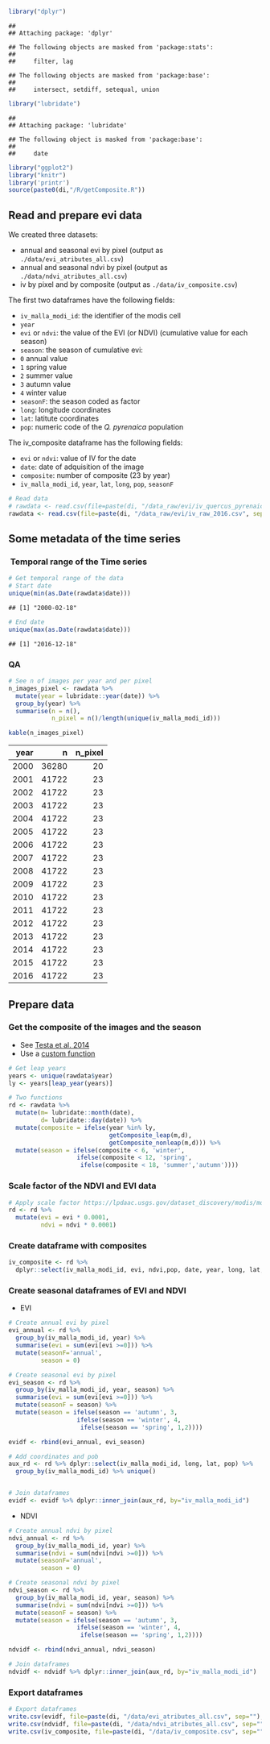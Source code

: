 ``` r
library("dplyr")
```

    ## 
    ## Attaching package: 'dplyr'

    ## The following objects are masked from 'package:stats':
    ## 
    ##     filter, lag

    ## The following objects are masked from 'package:base':
    ## 
    ##     intersect, setdiff, setequal, union

``` r
library("lubridate")
```

    ## 
    ## Attaching package: 'lubridate'

    ## The following object is masked from 'package:base':
    ## 
    ##     date

``` r
library("ggplot2")
library("knitr")
library('printr')
source(paste0(di,"/R/getComposite.R"))
```

Read and prepare evi data
-------------------------

We created three datasets:

-   annual and seasonal evi by pixel (output as `./data/evi_atributes_all.csv`)
-   annual and seasonal ndvi by pixel (output as `./data/ndvi_atributes_all.csv`)
-   iv by pixel and by composite (output as `./data/iv_composite.csv`)

The first two dataframes have the following fields:

-   `iv_malla_modi_id`: the identifier of the modis cell
-   `year`
-   `evi` or `ndvi`: the value of the EVI (or NDVI) (cumulative value for each season)
-   `season`: the season of cumulative evi:
-   `0` annual value
-   `1` spring value
-   `2` summer value
-   `3` autumn value
-   `4` winter value
-   `seasonF`: the season coded as factor
-   `long`: longitude coordinates
-   `lat`: latitute coordinates
-   `pop`: numeric code of the *Q. pyrenaica* population

The iv\_composite dataframe has the following fields:

-   `evi` or `ndvi`: value of IV for the date
-   `date`: date of adquisition of the image
-   `composite`: number of composite (23 by year)
-   `iv_malla_modi_id`, `year`, `lat`, `long`, `pop`, `seasonF`

``` r
# Read data
# rawdata <- read.csv(file=paste(di, "/data_raw/evi/iv_quercus_pyrenaica.csv", sep= ""), header = TRUE, sep = ',')
rawdata <- read.csv(file=paste(di, "/data_raw/evi/iv_raw_2016.csv", sep= ""), header = TRUE, sep = ',')
```

Some metadata of the time series
--------------------------------

###  Temporal range of the Time series

``` r
# Get temporal range of the data
# Start date
unique(min(as.Date(rawdata$date)))
```

    ## [1] "2000-02-18"

``` r
# End date 
unique(max(as.Date(rawdata$date)))
```

    ## [1] "2016-12-18"

### QA

``` r
# See n of images per year and per pixel 
n_images_pixel <- rawdata %>% 
  mutate(year = lubridate::year(date)) %>% 
  group_by(year) %>%
  summarise(n = n(),
            n_pixel = n()/length(unique(iv_malla_modi_id)))

kable(n_images_pixel)
```

|  year|      n|  n\_pixel|
|-----:|------:|---------:|
|  2000|  36280|        20|
|  2001|  41722|        23|
|  2002|  41722|        23|
|  2003|  41722|        23|
|  2004|  41722|        23|
|  2005|  41722|        23|
|  2006|  41722|        23|
|  2007|  41722|        23|
|  2008|  41722|        23|
|  2009|  41722|        23|
|  2010|  41722|        23|
|  2011|  41722|        23|
|  2012|  41722|        23|
|  2013|  41722|        23|
|  2014|  41722|        23|
|  2015|  41722|        23|
|  2016|  41722|        23|

Prepare data
------------

### Get the composite of the images and the season

-   See [Testa et al. 2014](https://www.researchgate.net/publication/262566793_Correcting_MODIS_16-day_composite_NDVI_time-series_with_actual_acquisition_dates)
-   Use a [custom function](/R/getComposite.R)

``` r
# Get leap years 
years <- unique(rawdata$year)
ly <- years[leap_year(years)]

# Two functions 
rd <- rawdata %>% 
  mutate(m= lubridate::month(date),
         d= lubridate::day(date)) %>% 
  mutate(composite = ifelse(year %in% ly, 
                            getComposite_leap(m,d),
                            getComposite_nonleap(m,d))) %>% 
  mutate(season = ifelse(composite < 6, 'winter',
                   ifelse(composite < 12, 'spring',
                    ifelse(composite < 18, 'summer','autumn'))))
```

### Scale factor of the NDVI and EVI data

``` r
# Apply scale factor https://lpdaac.usgs.gov/dataset_discovery/modis/modis_products_table/mod13q1 
rd <- rd %>% 
  mutate(evi = evi * 0.0001,
         ndvi = ndvi * 0.0001) 
```

### Create dataframe with composites

``` r
iv_composite <- rd %>% 
  dplyr::select(iv_malla_modi_id, evi, ndvi,pop, date, year, long, lat, composite, seasonF = season)
```

### Create seasonal dataframes of EVI and NDVI

-   EVI

``` r
# Create annual evi by pixel 
evi_annual <- rd %>% 
  group_by(iv_malla_modi_id, year) %>%
  summarise(evi = sum(evi[evi >=0])) %>%
  mutate(seasonF='annual', 
         season = 0)

# Create seasonal evi by pixel 
evi_season <- rd %>% 
  group_by(iv_malla_modi_id, year, season) %>%
  summarise(evi = sum(evi[evi >=0])) %>% 
  mutate(seasonF = season) %>% 
  mutate(season = ifelse(season == 'autumn', 3, 
                   ifelse(season == 'winter', 4, 
                    ifelse(season == 'spring', 1,2))))

evidf <- rbind(evi_annual, evi_season)

# Add coordinates and pob 
aux_rd <- rd %>% dplyr::select(iv_malla_modi_id, long, lat, pop) %>%
  group_by(iv_malla_modi_id) %>% unique()


# Join dataframes 
evidf <- evidf %>% dplyr::inner_join(aux_rd, by="iv_malla_modi_id") 
```

-   NDVI

``` r
# Create annual ndvi by pixel 
ndvi_annual <- rd %>% 
  group_by(iv_malla_modi_id, year) %>%
  summarise(ndvi = sum(ndvi[ndvi >=0])) %>%
  mutate(seasonF='annual', 
         season = 0)

# Create seasonal ndvi by pixel 
ndvi_season <- rd %>% 
  group_by(iv_malla_modi_id, year, season) %>%
  summarise(ndvi = sum(ndvi[ndvi >=0])) %>% 
  mutate(seasonF = season) %>% 
  mutate(season = ifelse(season == 'autumn', 3, 
                   ifelse(season == 'winter', 4, 
                    ifelse(season == 'spring', 1,2))))

ndvidf <- rbind(ndvi_annual, ndvi_season)

# Join dataframes 
ndvidf <- ndvidf %>% dplyr::inner_join(aux_rd, by="iv_malla_modi_id")
```

### Export dataframes

``` r
# Export dataframes 
write.csv(evidf, file=paste(di, "/data/evi_atributes_all.csv", sep=""), row.names = FALSE)
write.csv(ndvidf, file=paste(di, "/data/ndvi_atributes_all.csv", sep=""), row.names = FALSE)
write.csv(iv_composite, file=paste(di, "/data/iv_composite.csv", sep=""), row.names = FALSE)
```
